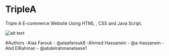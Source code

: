 # TripleA
Triple A E-commerce Website Using HTML , CSS and Java Script.

![alt text](https://github.com/alaafarouk8/TripleA/blob/main/images/3A_logo.png?raw=true)

#Authors
-Alaa Farouk - @alaafarouk8
-Ahmed Hassanein - @a-hassanein 
-Abd ElRahman - @abdelrahmanelsese1
